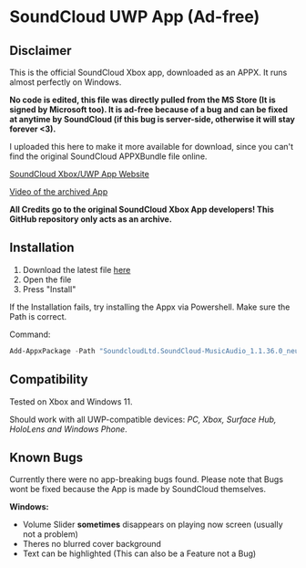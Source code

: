 # SoundCloud UWP App (Ad-free)
## Disclaimer
This is the official SoundCloud Xbox app, downloaded as an APPX. It runs almost perfectly on Windows.

**No code is edited, this file was directly pulled from the MS Store (It is signed by Microsoft too). It is ad-free because of a bug and can be fixed at anytime by SoundCloud (if this bug is server-side, otherwise it will stay forever <3).**

I uploaded this here to make it more available for download, since you can't find the original SoundCloud APPXBundle file online.

[SoundCloud Xbox/UWP App Website](https://soundcloud.com/xbox-app)

[Video of the archived App](https://www.youtube.com/watch?v=W1Exge-l5jo&t=21s)

**All Credits go to the original SoundCloud Xbox App developers! This GitHub repository only acts as an archive.**

## Installation
1. Download the latest file [here](https://github.com/devilAPI/soundcloud-adfree-uwp-app/releases/latest)
2. Open the file
3. Press "Install"

If the Installation fails, try installing the Appx via Powershell. Make sure the Path is correct.

Command:
```powershell
Add-AppxPackage -Path "SoundcloudLtd.SoundCloud-MusicAudio_1.1.36.0_neutral___2xc63xn306dnw.AppxBundle"
```



## Compatibility
Tested on Xbox and Windows 11.

Should work with all UWP-compatible devices: *PC, Xbox, Surface Hub, HoloLens and Windows Phone*. 

## Known Bugs
Currently there were no app-breaking bugs found. Please note that Bugs wont be fixed because the App is made by SoundCloud themselves.

**Windows:**
- Volume Slider **sometimes** disappears on playing now screen (usually not a problem)
- Theres no blurred cover background
- Text can be highlighted (This can also be a Feature not a Bug)
